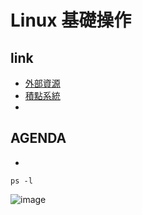 # Linux 基礎操作
## link
- [外部資源](https://linux.vbird.org/linux_basic_train/rockylinux9/unit01.php)
- [積點系統](https://irs.ctlin.tw/dashboard)
- 
## AGENDA
- 
```
ps -l
```
![image](https://github.com/user-attachments/assets/24e4afd4-8cef-4e6b-a87a-5a0608ddeb23)
